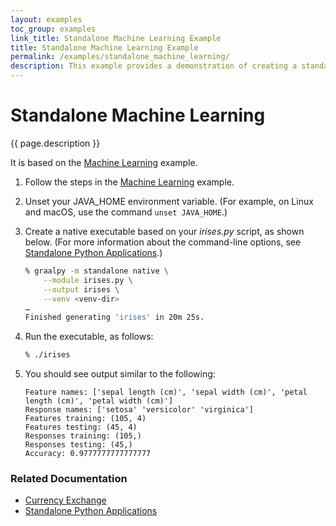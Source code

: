 ```yaml
---
layout: examples
toc_group: examples
link_title: Standalone Machine Learning Example
title: Standalone Machine Learning Example
permalink: /examples/standalone_machine_learning/
description: This example provides a demonstration of creating a standalone executable from your Python application, using GraalVM Native Image.
---
```


# Standalone Machine Learning

{{ page.description }}

It is based on the [Machine Learning](/examples/machine_learning/) example.

1. Follow the steps in the [Machine Learning](/examples/machine_learning/) example.

2. Unset your JAVA_HOME environment variable. 
(For example, on Linux and macOS, use the command `unset JAVA_HOME`.)

3. Create a native executable based on your _irises.py_ script, as shown below.
(For more information about the command-line options, see [Standalone Python Applications](/reference/standalone-applications/).)

    ```bash
    % graalpy -m standalone native \
        --module irises.py \
        --output irises \
        --venv <venv-dir>
    …
    Finished generating 'irises' in 20m 25s.
    ```

4. Run the executable, as follows:

    ```bash
    % ./irises
    ```

5. You should see output similar to the following:

    ```
    Feature names: ['sepal length (cm)', 'sepal width (cm)', 'petal length (cm)', 'petal width (cm)']
    Response names: ['setosa' 'versicolor' 'virginica']
    Features training: (105, 4)
    Features testing: (45, 4)
    Responses training: (105,)
    Responses testing: (45,)
    Accuracy: 0.9777777777777777
    ```

### Related Documentation
* [Currency Exchange](/examples/currency_exchange/)
* [Standalone Python Applications](/reference/standalone-applications/)